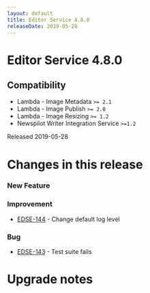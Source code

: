 ```yaml
---
layout: default
title: Editor Service 4.8.0
releaseDate: 2019-05-28
---
```

<div class="jumbotron">
    <h1>Editor Service 4.8.0</h1>    
    <h2>Compatibility</h2>
    <ul>
        <li>Lambda - Image Metadata <code>>= 2.1</code></li>
        <li>Lambda - Image Publish <code>>= 2.0</code></li>
        <li>Lambda - Image Resizing <code>>= 1.2</code></li>
        <li>Newspilot Writer Integration Service <code>>=1.2</code></li>
    </ul>
</div>

Released 2019-05-28

 

# Changes in this release  


### New Feature 



### Improvement 

 * [EDSE-144](https://jira.infomaker.se/browse/EDSE-144) - Change default log level 


### Bug 

 * [EDSE-143](https://jira.infomaker.se/browse/EDSE-143) - Test suite fails 




# Upgrade notes  
             

